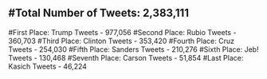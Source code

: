 #Total Number of Tweets: 2,383,111 
---
#First Place: Trump Tweets - 977,056
#Second Place: Rubio Tweets - 360,703
#Third Place: Clinton Tweets - 353,420
#Fourth Place: Cruz Tweets - 254,030
#Fifth Place: Sanders Tweets - 210,276
#Sixth Place: Jeb! Tweets - 130,468
#Seventh Place: Carson Tweets - 51,854
#Last Place: Kasich Tweets - 46,224
